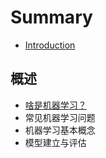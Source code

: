 # Summary

* [Introduction](README.md)

## 概述

* [啥是机器学习？](gai-shu/sha-shi-ji-qi-xue-xi-ff1f.md)
* 常见机器学习问题
* 机器学习基本概念
* 模型建立与评估

